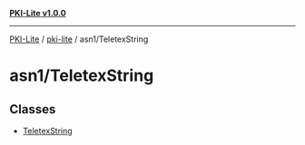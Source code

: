 [**PKI-Lite v1.0.0**](../../../README.md)

---

[PKI-Lite](../../../README.md) / [pki-lite](../../README.md) / asn1/TeletexString

# asn1/TeletexString

## Classes

- [TeletexString](classes/TeletexString.md)
